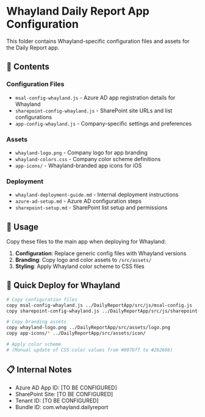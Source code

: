# Whayland Daily Report App Configuration

This folder contains Whayland-specific configuration files and assets for the Daily Report app.

## 📁 Contents

### Configuration Files
- `msal-config-whayland.js` - Azure AD app registration details for Whayland
- `sharepoint-config-whayland.js` - SharePoint site URLs and list configurations
- `app-config-whayland.js` - Company-specific settings and preferences

### Assets
- `whayland-logo.png` - Company logo for app branding
- `whayland-colors.css` - Company color scheme definitions
- `app-icons/` - Whayland-branded app icons for iOS

### Deployment
- `whayland-deployment-guide.md` - Internal deployment instructions
- `azure-ad-setup.md` - Azure AD configuration steps
- `sharepoint-setup.md` - SharePoint list setup and permissions

## 🔧 Usage

Copy these files to the main app when deploying for Whayland:

1. **Configuration**: Replace generic config files with Whayland versions
2. **Branding**: Copy logo and color assets to `/src/assets/`
3. **Styling**: Apply Whayland color scheme to CSS files

## 🚀 Quick Deploy for Whayland

```bash
# Copy configuration files
copy msal-config-whayland.js ../DailyReportApp/src/js/msal-config.js
copy sharepoint-config-whayland.js ../DailyReportApp/src/js/sharepoint-api.js

# Copy branding assets  
copy whayland-logo.png ../DailyReportApp/src/assets/logo.png
copy app-icons/* ../DailyReportApp/src/assets/icon/

# Apply color scheme
# (Manual update of CSS color values from #007bff to #262666)
```

## 📋 Internal Notes

- Azure AD App ID: [TO BE CONFIGURED]
- SharePoint Site: [TO BE CONFIGURED] 
- Tenant ID: [TO BE CONFIGURED]
- Bundle ID: com.whayland.dailyreport
